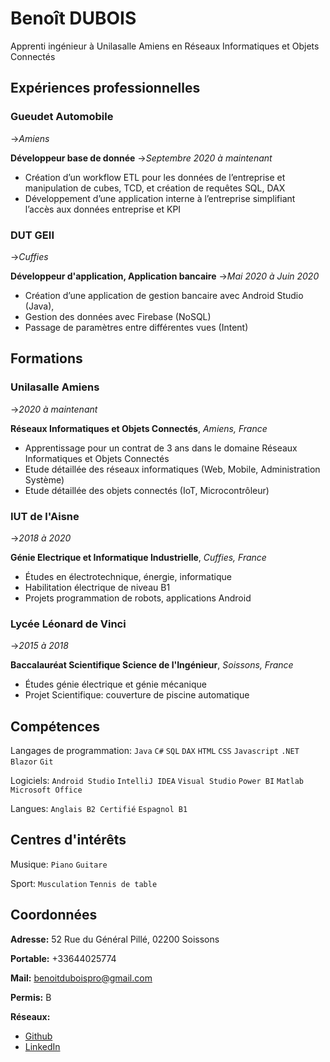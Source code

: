 # **Benoît DUBOIS**
Apprenti ingénieur à Unilasalle Amiens en Réseaux Informatiques et Objets Connectés
## Expériences professionnelles
### Gueudet Automobile
->_Amiens_

**Développeur base de donnée**
->_Septembre 2020 à maintenant_

- Création d’un workflow ETL pour les données de l’entreprise et manipulation de cubes, TCD, et création de requêtes SQL, DAX
- Développement d’une application interne à l’entreprise simplifiant l’accès aux données entreprise et KPI
### DUT GEII
->_Cuffies_

**Développeur d'application, Application bancaire**
->_Mai 2020 à Juin 2020_

- Création d’une application de gestion bancaire avec Android Studio (Java),
- Gestion des données avec Firebase (NoSQL)
- Passage de paramètres entre différentes vues (Intent)
## Formations
### Unilasalle Amiens
->_2020 à maintenant_

**Réseaux Informatiques et Objets Connectés**, _Amiens, France_
- Apprentissage pour un contrat de 3 ans dans le domaine Réseaux Informatiques et Objets Connectés
- Etude détaillée des réseaux informatiques (Web, Mobile, Administration Système)
- Etude détaillée des objets connectés (IoT, Microcontrôleur)
### IUT de l'Aisne
->_2018 à 2020_

**Génie Electrique et Informatique Industrielle**,  _Cuffies, France_
- Études en électrotechnique, énergie, informatique
- Habilitation électrique de niveau B1
- Projets programmation de robots, applications Android
### Lycée Léonard de Vinci
->_2015 à 2018_

**Baccalauréat Scientifique Science de l'Ingénieur**,  _Soissons, France_
- Études génie électrique et génie mécanique
- Projet Scientifique: couverture de piscine automatique

## Compétences
Langages de programmation: `Java` `C#` `SQL` `DAX` `HTML` `CSS` `Javascript` `.NET` `Blazor` `Git`

Logiciels: `Android Studio` `IntelliJ IDEA` `Visual Studio` `Power BI` `Matlab` `Microsoft Office`

Langues: `Anglais B2 Certifié` `Espagnol B1`

## Centres d'intérêts
Musique: `Piano` `Guitare`

Sport: `Musculation` `Tennis de table`

## Coordonnées
**Adresse:** 52 Rue du Général Pillé, 02200 Soissons

**Portable:** +33644025774

**Mail:** benoitduboispro@gmail.com

**Permis:** B

**Réseaux:** 
* [Github](https://github.com/Weefle)
* [LinkedIn](https://www.linkedin.com/in/benoit-dubois-55484b165/)
